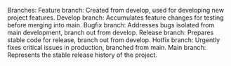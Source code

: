 Branches:
Feature branch: Created from develop, used for developing new project features.
Develop branch: Accumulates feature changes for testing before merging into main.
Bugfix branch: Addresses bugs isolated from main development, branch out from develop.
Release branch: Prepares stable code for release, branch out from develop.
Hotfix branch: Urgently fixes critical issues in production, branched from main.
Main branch: Represents the stable release history of the project.